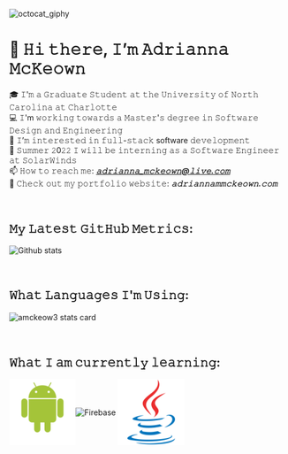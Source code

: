 

![octocat_giphy](https://user-images.githubusercontent.com/71570174/154678254-99d7bd26-7763-482e-b9ca-62c37d463679.gif)

# 👋 𝙷𝚒 𝚝𝚑𝚎𝚛𝚎, 𝙸’𝚖 𝙰𝚍𝚛𝚒𝚊𝚗𝚗𝚊 𝙼𝚌𝙺𝚎𝚘𝚠𝚗 <br />
🎓 𝙸'𝚖 𝚊 𝙶𝚛𝚊𝚍𝚞𝚊𝚝𝚎 𝚂𝚝𝚞𝚍𝚎𝚗𝚝 𝚊𝚝 𝚝𝚑𝚎 𝚄𝚗𝚒𝚟𝚎𝚛𝚜𝚒𝚝𝚢 𝚘𝚏 𝙽𝚘𝚛𝚝𝚑 𝙲𝚊𝚛𝚘𝚕𝚒𝚗𝚊 𝚊𝚝 𝙲𝚑𝚊𝚛𝚕𝚘𝚝𝚝𝚎 <br />
💻 𝙸'm 𝚠𝚘𝚛𝚔𝚒𝚗𝚐 𝚝𝚘𝚠𝚊𝚛𝚍𝚜 𝚊 𝙼𝚊𝚜𝚝𝚎𝚛'𝚜 𝚍𝚎𝚐𝚛𝚎𝚎 𝚒𝚗 𝚂𝚘𝚏𝚝𝚠𝚊𝚛𝚎 𝙳𝚎𝚜𝚒𝚐𝚗 𝚊𝚗𝚍 𝙴𝚗𝚐𝚒𝚗𝚎𝚎𝚛𝚒𝚗𝚐 <br />
👀 𝙸’𝚖 𝚒𝚗𝚝𝚎𝚛𝚎𝚜𝚝𝚎𝚍 𝚒𝚗 𝚏𝚞𝚕𝚕-𝚜𝚝𝚊𝚌𝚔 software 𝚍𝚎𝚟𝚎𝚕𝚘𝚙𝚖𝚎𝚗𝚝 <br />
🎯 𝚂𝚞𝚖𝚖𝚎𝚛 𝟸0𝟸𝟸 𝙸 𝚠𝚒𝚕𝚕 𝚋𝚎 𝚒𝚗𝚝𝚎𝚛𝚗𝚒𝚗𝚐 𝚊𝚜 𝚊 𝚂𝚘𝚏𝚝𝚠𝚊𝚛𝚎 𝙴𝚗𝚐𝚒𝚗𝚎𝚎𝚛 𝚊𝚝 𝚂𝚘𝚕𝚊𝚛𝚆𝚒𝚗𝚍𝚜 <br />
📫 𝙷𝚘𝚠 𝚝𝚘 𝚛𝚎𝚊𝚌𝚑 𝚖𝚎: ***𝚊𝚍𝚛𝚒𝚊𝚗𝚗𝚊_𝚖𝚌𝚔𝚎𝚘𝚠𝚗@𝚕𝚒𝚟𝚎.𝚌𝚘𝚖*** <br />
📁 𝙲𝚑𝚎𝚌𝚔 𝚘𝚞𝚝 𝚖𝚢 𝚙𝚘𝚛𝚝𝚏𝚘𝚕𝚒𝚘 𝚠𝚎𝚋𝚜𝚒𝚝𝚎: ***𝚊𝚍𝚛𝚒𝚊𝚗𝚗𝚊𝚖𝚖𝚌𝚔𝚎𝚘𝚠𝚗.𝚌𝚘𝚖*** <br />

 <br />

## 𝙼𝚢 𝙻𝚊𝚝𝚎𝚜𝚝 𝙶𝚒𝚝𝙷𝚞𝚋 𝙼𝚎𝚝𝚛𝚒𝚌𝚜:
![Github stats](https://github-readme-stats.vercel.app/api?username=amckeow3&theme=outrun&show_icons=true&count_private=true)

 <br />
 
 ## 𝚆𝚑𝚊𝚝 𝙻𝚊𝚗𝚐𝚞𝚊𝚐𝚎𝚜 𝙸'𝚖 𝚄𝚜𝚒𝚗𝚐:
<img align="center" src="https://github-readme-stats.vercel.app/api/top-langs?username=amckeow3&theme=default&title_color=000000&text_color=000000&bg_color=ffffff&hide_border=true&layout=compact" alt="amckeow3 stats card" /></p>

 <br />
 
## 𝚆𝚑𝚊𝚝 𝙸 𝚊𝚖 𝚌𝚞𝚛𝚛𝚎𝚗𝚝𝚕𝚢 𝚕𝚎𝚊𝚛𝚗𝚒𝚗𝚐: <br />
<img align="center" src="https://raw.githubusercontent.com/devicons/devicon/master/icons/android/android-original-wordmark.svg" alt="Android" height="120" width="120" /><img align="center" src="https://www.vectorlogo.zone/logos/firebase/firebase-icon.svg" alt="Firebase" height="120" width="120" />
<img align="center" src="https://raw.githubusercontent.com/devicons/devicon/master/icons/java/java-original.svg" alt="Java" height="120" width="120" />


